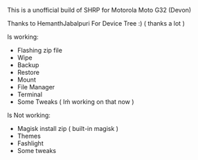 This is a unofficial build of SHRP for Motorola Moto G32 (Devon)

Thanks to HemanthJabalpuri For Device Tree :) ( thanks a lot )

Is working:
- Flashing zip file
- Wipe
- Backup
- Restore
- Mount
- File Manager
- Terminal
- Some Tweaks ( Iḿ working on that now )

Is Not working:

- Magisk install zip ( built-in magisk )
- Themes
- Fashlight
- Some tweaks
